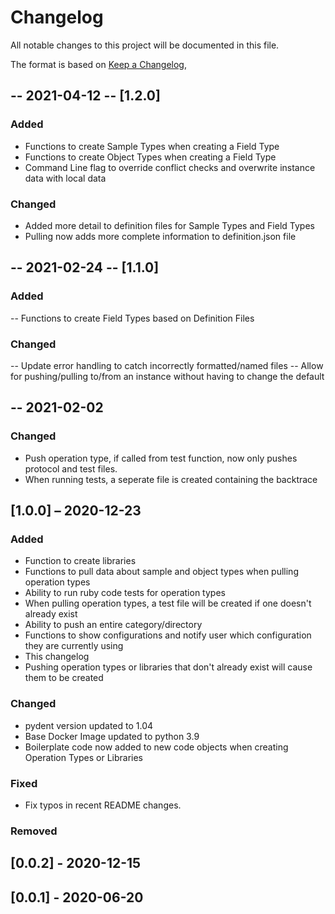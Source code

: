 # Changelog

All notable changes to this project will be documented in this file.

The format is based on [Keep a Changelog](https://keepachangelog.com/en/1.0.0/),

## -- 2021-04-12 -- [1.2.0]

### Added
- Functions to create Sample Types when creating a Field Type
- Functions to create Object Types when creating a Field Type
- Command Line flag to override conflict checks and overwrite instance data with local data

### Changed
- Added more detail to definition files for Sample Types and Field Types
- Pulling now adds more complete information to definition.json file

## -- 2021-02-24 -- [1.1.0] 

### Added
-- Functions to create Field Types based on Definition Files

### Changed
-- Update error handling to catch incorrectly formatted/named files
-- Allow for pushing/pulling to/from an instance without having to change the default


## -- 2021-02-02

### Changed
- Push operation type, if called from test function, now only pushes protocol and test files.
- When running tests, a seperate file is created containing the backtrace


## [1.0.0] – 2020-12-23

### Added

- Function to create libraries
- Functions to pull data about sample and object types when pulling operation types 
- Ability to run ruby code tests for operation types
- When pulling operation types, a test file will be created if one doesn't already exist
- Ability to push an entire category/directory
- Functions to show configurations and notify user which configuration they are currently using
- This changelog 
- Pushing operation types or libraries that don't already exist will cause them to be created

### Changed

- pydent version updated to 1.04
- Base Docker Image updated to python 3.9
- Boilerplate code now added to new code objects when creating Operation Types or Libraries

### Fixed

- Fix typos in recent README changes.

### Removed


## [0.0.2] - 2020-12-15

## [0.0.1] - 2020-06-20


